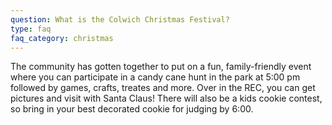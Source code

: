 ```yaml
---
question: What is the Colwich Christmas Festival?
type: faq
faq_category: christmas
---
```

The community has gotten together to put on a fun, family-friendly event where you can participate in a candy cane hunt in the park at 5:00 pm followed by games, crafts, treates and more.  Over in the REC, you can get pictures and visit with Santa Claus!  There will also be a kids cookie contest, so bring in your best decorated cookie for judging by 6:00.